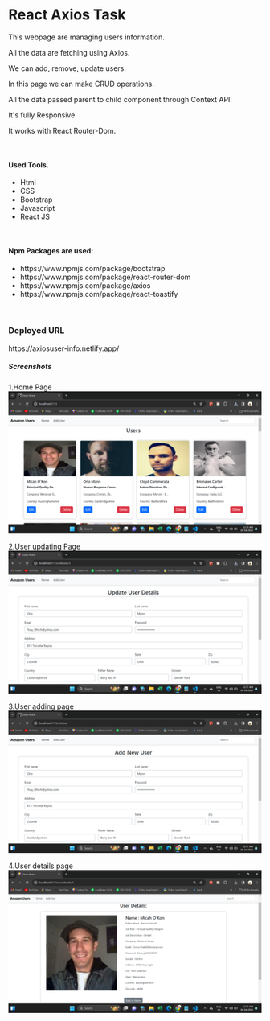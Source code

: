 # React Axios Task

<p>This webpage are managing users information.</p>
<p>All the data are fetching using Axios.</p>
<p>We can add, remove, update users.</p>
<p>In this page we can make CRUD operations.</p>
 <p>All the data passed parent to child component through Context API.</p>
 <p>It's fully Responsive.</p>
  <p>It works with React Router-Dom.</p>
  <br>
  <h4>Used Tools.</h4>
<ul>
  <li>Html</li>
  <li>CSS</li>
  <li>Bootstrap</li>
  <li>Javascript</li>
  <li>React JS</li>
</ul>
<br>
<h4>Npm Packages are used:</h4>
<ul>
  <li>https://www.npmjs.com/package/bootstrap</li>
  <li>https://www.npmjs.com/package/react-router-dom</li>
  <li>https://www.npmjs.com/package/axios</li>
 <li>https://www.npmjs.com/package/react-toastify</li>
</ul>
<br>
<h3>Deployed URL</h3>
https://axiosuser-info.netlify.app/
<br>

<h5>Screenshots</h5>
1.Home Page
<img src="./src/assets/screenshot.png">

2.User updating Page
<img src="./src/assets/screenshot1.png">

3.User adding page
<img src="./src/assets/screenshot2.png">

4.User details page
<img src="./src/assets/screenshot3.png">
